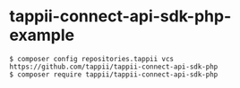 # tappii-connect-api-sdk-php-example

```shell
$ composer config repositories.tappii vcs https://github.com/tappii/tappii-connect-api-sdk-php
$ composer require tappii/tappii-connect-api-sdk-php
```